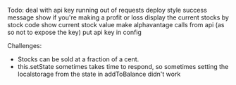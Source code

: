 <!-- docker build -t qwirl . -->
<!-- docker run -it --rm -v "$PWD":/usr/src/qwirl/interview -p 3000:3000 --name qwirl-running qwirl sh -->


Todo:
deal with api key running out of requests
deploy
style success message
show if you're making a profit or loss
display the current stocks by stock code
show current stock value
make alphavantage calls from api (as so not to expose the key)
put api key in config


Challenges:
- Stocks can be sold at a fraction of a cent.
- this.setState sometimes takes time to respond, so sometimes setting the localstorage from the state in addToBalance didn't work
